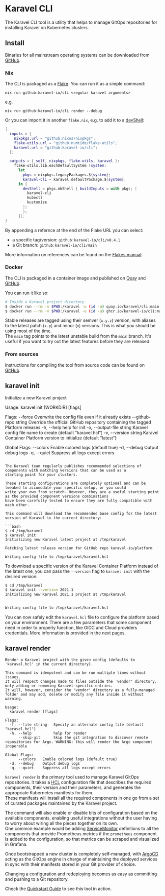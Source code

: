 # Karavel CLI

The Karavel CLI tool is a utility that helps to manage GitOps repositories for installing Karavel on Kubernetes
clusters.

## Install

Binaries for all mainstream operating systems can be downloaded from [GitHub](https://github.com/karavel-io/cli/releases).

### Nix

The CLI is packaged as a [Flake](https://nixos.wiki/wiki/Flakes). You can run it as a simple command:

`nix run github:karavel-io/cli <regular karavel arguments>`

e.g.

`nix run github:karavel-io/cli render --debug`

Or you can import it in another `flake.nix`, e.g. to add it to a [devShell](https://nixos.wiki/wiki/Development_environment_with_nix-shell):

```nix
{
  inputs = {
    nixpkgs.url = "github:nixos/nixpkgs";
    flake-utils.url = "github:numtide/flake-utils";
    karavel.url = "github:karavel-io/cli";
  };

  outputs = { self, nixpkgs, flake-utils, karavel }:
    flake-utils.lib.eachDefaultSystem (system:
      let
        pkgs = nixpkgs.legacyPackages.${system};
        karavel-cli = karavel.defaultPackage.${system};
      in {
        devShell = pkgs.mkShell { buildInputs = with pkgs; [
          karavel-cli
          kubectl
          kustomize
        ];
        };
      });
}
```

By appending a refernce at the end of the Flake URL you can select:

- a specific tag/version: `github:karavel-io/cli/v0.4.1`
- a Git branch: `github:karavel-io/cli/main`

More information on references can be found on the [Flakes manual](https://nixos.org/manual/nix/stable/command-ref/new-cli/nix3-flake.html#flake-references).

### Docker

The CLI is packaged in a container image and published on [Quay](https://quay.io/karavel/cli) and [GitHub](https://github.com/karavel-io/cli/pkgs/container/cli).

You can run it like so:

```bash
# Inside a Karavel project directory
$ docker run --rm -v $PWD:/karavel -u (id -u) quay.io/karavel/cli:main render
$ docker run --rm -v $PWD:/karavel -u (id -u) ghcr.io/karavel-io/cli:main render
```

Stable releases are tagged using their semver (`x.y.z`) version, with aliases to the latest patch (`x.y`) and minor (`x`) versions.
This is what you should be using most of the time.  
The `main` tag points to the latest unstable build from the `main` branch. It's useful if you want to try out the latest
features before they are released.

### From sources

Instructions for compiling the tool from source code can be found on [GitHub](https://github.com/karavel-io/cli).

## karavel init

Initialize a new Karavel project

Usage:
  karavel init [WORKDIR] [flags]

Flags:
      --force                Overwrite the config file even if it already exists
      --github-repo string   Override the official GitHub repository containing the tagged Platform releases
  -h, --help                 help for init
  -o, --output-file string   Karavel config file name to create (default "karavel.hcl")
  -v, --version string       Karavel Container Platform version to initialize (default "latest")

Global Flags:
      --colors   Enable colored logs (default true)
  -d, --debug    Output debug logs
  -q, --quiet    Suppress all logs except errors
```

The Karavel team regularly publishes recommended selections of components with matching versions that can be used as a
starting point for your clusters.

These starting configurations are completely optional and can be tweaked to accomodate your specific setup, or you could
write your own from scratch. However, they are a useful starting point as the provided component versions combinations
have been carefully tested to ensure they are fully compatible with each other.

This command will download the recommended base config for the latest version of Karavel to the current directory:

```bash
$ cd /tmp/karavel 
$ karavel init
Initializing new Karavel latest project at /tmp/karavel

Fetching latest release version for GitHub repo karavel-io/platform

Writing config file to /tmp/karavel/karavel.hcl
```

To download a specific version of the Karavel Container Platform instead of the latest one, you can pass the `--version`
flag to `karavel init` with the desired version.

```bash
$ cd /tmp/karavel 
$ karavel init --version 2021.1
Initializing new Karavel 2021.1 project at /tmp/karavel


Writing config file to /tmp/karavel/karavel.hcl
```

You can now safely edit the `karavel.hcl` file to configure the platform based on your environment. There are a few
parameters that some component need in order to properly function, like OIDC and Cloud providers credentials. More
information is provided in the next pages.

## karavel render

```
Render a Karavel project with the given config (defaults to 'karavel.hcl' in the current directory).

This command is idempotent and can be run multiple times without issues. 
It will respect changes made to files outside the 'vendor' directory, only adding or removing Karavel-specific entries.
It will, however, consider the 'vendor' directory as a fully-managed folder and may add, delete or modify any file inside it without warning.

Usage:
  karavel render [flags]

Flags:
  -f, --file string   Specify an alternate config file (default "karavel.hcl")
  -h, --help          help for render
      --skip-git      Skip the git integration to discover remote repositories for Argo. WARNING: this will render the Argo component inoperable

Global Flags:
      --colors   Enable colored logs (default true)
  -d, --debug    Output debug logs
  -q, --quiet    Suppress all logs except errors
```

`karavel render` is the primary tool used to manage Karavel GitOps repositories. It takes a [HCL] configuration file
that describes the required components, their version and their parameters, and generates the appropriate Kubernetes
manifests for them.  
These manifests will install all the required components in one go from a set of curated packages maintained by the
Karavel project.

The command will also enable or disable bits of configuration based on the available components, enabling useful
integrations without the user having to worry about wiring all the pieces together on its own.  
One common example would be adding [ServiceMonitor] definitions to all the components that provide Prometheus metrics if
the `prometheus` component is added to the configuration, so that metrics can be scraped and visualized in Grafana.

Once bootstrapped a new cluster is completely self-managed, with [ArgoCD] acting as the GitOps engine in charge of
maintaining the deployed services in sync with their manifests stored in your Git provider of choice.

Changing a configuration and redeploying becomes as easy as committing and pushing to a Git repository.

Check the [Quickstart Guide] to see this tool in action.

[ArgoCD]: https://argoproj.github.io/argo-cd

[Quickstart Guide]: quickstart.md

[HCL]: https://www.terraform.io/docs/language/syntax/configuration.html

[ServiceMonitor]: https://github.com/prometheus-operator/prometheus-operator/blob/master/Documentation/user-guides/getting-started.md
